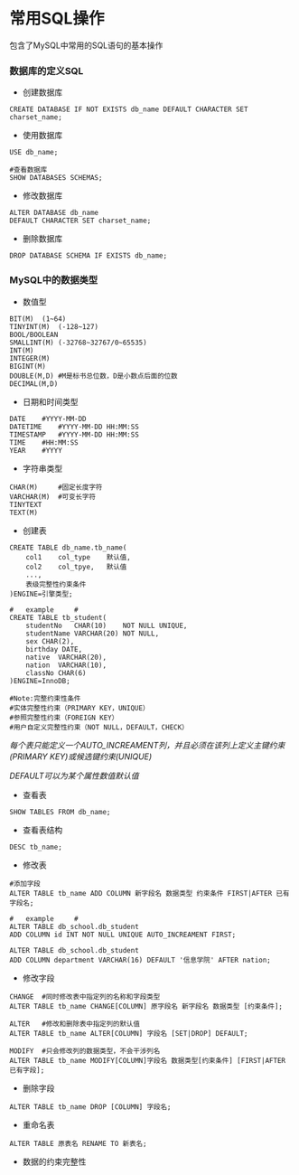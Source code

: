 # 常用SQL操作

包含了MySQL中常用的SQL语句的基本操作<br>

### 数据库的定义SQL

- 创建数据库

```mysql
CREATE DATABASE IF NOT EXISTS db_name DEFAULT CHARACTER SET charset_name;
```

- 使用数据库

```mysql
USE db_name;

#查看数据库
SHOW DATABASES SCHEMAS;
```

- 修改数据库

```mysql
ALTER DATABASE db_name
DEFAULT CHARACTER SET charset_name;
```

- 删除数据库

```mysql
DROP DATABASE SCHEMA IF EXISTS db_name;
```

### MySQL中的数据类型

- 数值型

```mysql
BIT(M)	(1~64)
TINYINT(M)	(-128~127)
BOOL/BOOLEAN
SMALLINT(M)	(-32768~32767/0~65535)
INT(M)
INTEGER(M)
BIGINT(M)
DOUBLE(M,D)	#M是标书总位数，D是小数点后面的位数
DECIMAL(M,D)
```

- 日期和时间类型

```mysql
DATE	#YYYY-MM-DD
DATETIME	#YYYY-MM-DD HH:MM:SS
TIMESTAMP	#YYYY-MM-DD HH:MM:SS
TIME	#HH:MM:SS
YEAR	#YYYY
```

- 字符串类型

```mysql
CHAR(M)		#固定长度字符
VARCHAR(M)	#可变长字符
TINYTEXT
TEXT(M)	
```

- 创建表

```mysql
CREATE TABLE db_name.tb_name(
	col1	col_type	默认值,
    col2	col_tpye,	默认值
    ...,
    表级完整性约束条件
)ENGINE=引擎类型;

#	example		#
CREATE TABLE tb_student(
	studentNo	CHAR(10)	NOT NULL UNIQUE,
    studentName	VARCHAR(20) NOT NULL,
    sex CHAR(2),
    birthday DATE,
    native	VARCHAR(20),
    nation	VARCHAR(10),
    classNo	CHAR(6)
)ENGINE=InnoDB;	

#Note:完整约束性条件
#实体完整性约束（PRIMARY KEY，UNIQUE）
#参照完整性约束（FOREIGN KEY）
#用户自定义完整性约束（NOT NULL，DEFAULT，CHECK）
```

*每个表只能定义一个AUTO_INCREAMENT列，并且必须在该列上定义主键约束(PRIMARY KEY)或候选键约束(UNIQUE)*<br>

*DEFAULT可以为某个属性数值默认值*

- 查看表

```mysql
SHOW TABLES FROM db_name;
```

- 查看表结构

```mysql
DESC tb_name;
```

- 修改表

```mysql
#添加字段
ALTER TABLE tb_name ADD COLUMN 新字段名 数据类型 约束条件 FIRST|AFTER 已有字段名;

#	example		#
ALTER TABLE db_school.db_student
ADD COLUMN id INT NOT NULL UNIQUE AUTO_INCREAMENT FIRST;

ALTER TABLE db_school.db_student
ADD COLUMN department VARCHAR(16) DEFAULT '信息学院' AFTER nation;
```

- 修改字段

```mysql
CHANGE	#同时修改表中指定列的名称和字段类型
ALTER TABLE tb_name CHANGE[COLUMN] 原字段名 新字段名 数据类型 [约束条件];

ALTER	#修改和删除表中指定列的默认值
ALTER TABLE tb_name ALTER[COLUMN] 字段名 [SET|DROP] DEFAULT;

MODIFY	#只会修改列的数据类型，不会干涉列名
ALTER TABLE tb_name MODIFY[COLUMN]字段名 数据类型[约束条件] [FIRST|AFTER 已有字段];
```

- 删除字段

```mysql
ALTER TABLE tb_name DROP [COLUMN] 字段名;
```

- 重命名表

```mysql
ALTER TABLE 原表名 RENAME TO 新表名;
```

- 数据的约束完整性

```mysql

```



